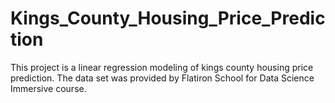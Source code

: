 # Kings_County_Housing_Price_Prediction
This project is a linear regression modeling of kings county housing price prediction. The data set was provided by Flatiron School for Data Science Immersive course. 
